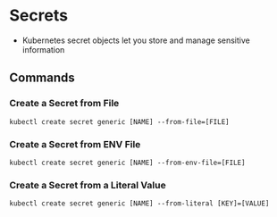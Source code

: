 # Secrets

- Kubernetes secret objects let you store and manage sensitive information


## Commands

### Create a Secret from File

```console
kubectl create secret generic [NAME] --from-file=[FILE]
```

### Create a Secret from ENV File

```console
kubectl create secret generic [NAME] --from-env-file=[FILE]
```

### Create a Secret from a Literal Value

```console
kubectl create secret generic [NAME] --from-literal [KEY]=[VALUE]
```


